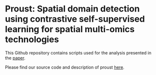 # Proust: Spatial domain detection using contrastive self-supervised learning for spatial multi-omics technologies
This Github repository contains scripts used for the analysis presented in the [paper](https://www.biorxiv.org/content/10.1101/2024.02.02.578662v1). 

Please find our source code and description of proust [here](https://github.com/JianingYao/proust). 